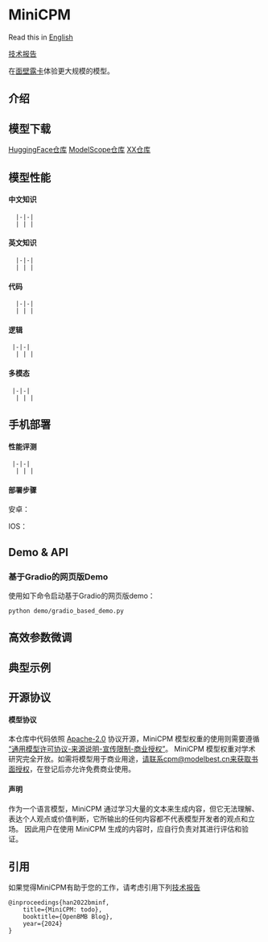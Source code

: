 # MiniCPM

Read this in [English]()

[技术报告]()


在[面壁露卡](https://luca.cn/)体验更大规模的模型。

## 介绍

## 模型下载

  [HuggingFace仓库]()
  [ModelScope仓库]()
  [XX仓库]()

## 模型性能

  #### 中文知识
      |-|-|
      | | |
      
  #### 英文知识
      
      |-|-|
      | | |
      
  #### 代码
  
      |-|-|
      | | |
      
  #### 逻辑
     
     |-|-|
      | | |
     
  #### 多模态

     |-|-|
      | | |

## 手机部署

  #### 性能评测

     |-|-|
      | | |

  #### 部署步骤

  安卓：

  IOS：

## Demo & API
### 基于Gradio的网页版Demo
使用如下命令启动基于Gradio的网页版demo：
```shell
python demo/gradio_based_demo.py
```

## 高效参数微调

## 典型示例

## 开源协议

#### 模型协议

本仓库中代码依照 [Apache-2.0](https://github.com/OpenBMB/MiniCPM/blob/main/LICENSE) 协议开源，MiniCPM 模型权重的使用则需要遵循 [“通用模型许可协议-来源说明-宣传限制-商业授权”](https://github.com/OpenBMB/General-Model-License/blob/main/%E9%80%9A%E7%94%A8%E6%A8%A1%E5%9E%8B%E8%AE%B8%E5%8F%AF%E5%8D%8F%E8%AE%AE-%E6%9D%A5%E6%BA%90%E8%AF%B4%E6%98%8E-%E5%AE%A3%E4%BC%A0%E9%99%90%E5%88%B6-%E5%95%86%E4%B8%9A%E6%8E%88%E6%9D%83.md)。
MiniCPM 模型权重对学术研究完全开放。如需将模型用于商业用途，请联系cpm@modelbest.cn来获取书面授权，在登记后亦允许免费商业使用。

#### 声明

作为一个语言模型，MiniCPM 通过学习大量的文本来生成内容，但它无法理解、表达个人观点或价值判断，它所输出的任何内容都不代表模型开发者的观点和立场。
因此用户在使用 MiniCPM 生成的内容时，应自行负责对其进行评估和验证。

## 引用

如果觉得MiniCPM有助于您的工作，请考虑引用下列[技术报告]()

```
@inproceedings{han2022bminf,
	title={MiniCPM: todo},
	booktitle={OpenBMB Blog},
	year={2024}
}
```

